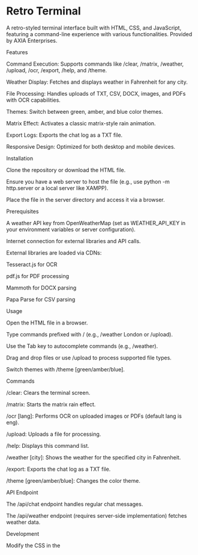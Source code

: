 # Retro Terminal

A retro-styled terminal interface built with HTML, CSS, and JavaScript, featuring a command-line experience with various functionalities. Provided by AXIA Enterprises.

Features





Command Execution: Supports commands like /clear, /matrix, /weather, /upload, /ocr, /export, /help, and /theme.



Weather Display: Fetches and displays weather in Fahrenheit for any city.



File Processing: Handles uploads of TXT, CSV, DOCX, images, and PDFs with OCR capabilities.



Themes: Switch between green, amber, and blue color themes.



Matrix Effect: Activates a classic matrix-style rain animation.



Export Logs: Exports the chat log as a TXT file.



Responsive Design: Optimized for both desktop and mobile devices.

Installation





Clone the repository or download the HTML file.



Ensure you have a web server to host the file (e.g., use python -m http.server or a local server like XAMPP).



Place the file in the server directory and access it via a browser.

Prerequisites





A weather API key from OpenWeatherMap (set as WEATHER_API_KEY in your environment variables or server configuration).



Internet connection for external libraries and API calls.



External libraries are loaded via CDNs:





Tesseract.js for OCR



pdf.js for PDF processing



Mammoth for DOCX parsing



Papa Parse for CSV parsing

Usage





Open the HTML file in a browser.



Type commands prefixed with / (e.g., /weather London or /upload).



Use the Tab key to autocomplete commands (e.g., /weather).



Drag and drop files or use /upload to process supported file types.



Switch themes with /theme [green/amber/blue].

Commands





/clear: Clears the terminal screen.



/matrix: Starts the matrix rain effect.



/ocr [lang]: Performs OCR on uploaded images or PDFs (default lang is eng).



/upload: Uploads a file for processing.



/help: Displays this command list.



/weather [city]: Shows the weather for the specified city in Fahrenheit.



/export: Exports the chat log as a TXT file.



/theme [green/amber/blue]: Changes the color theme.

API Endpoint





The /api/chat endpoint handles regular chat messages.



The /api/weather endpoint (requires server-side implementation) fetches weather data.

Development





Modify the CSS in the <style> tag for custom styling.



Update the commands array in the script to add or modify commands.



Implement the server-side /api/weather endpoint with the provided JavaScript code.

License

This project is open-source. Feel free to modify and distribute, but please retain the original credits and acknowledge AXIA Enterprises.

Contact

For issues or suggestions, please open an issue on the repository or contact AXIA Enterprises.
